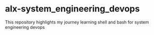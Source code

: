 # alx-system_engineering_devops

This repository highlights my journey learning shell and bash for system engineering devops
